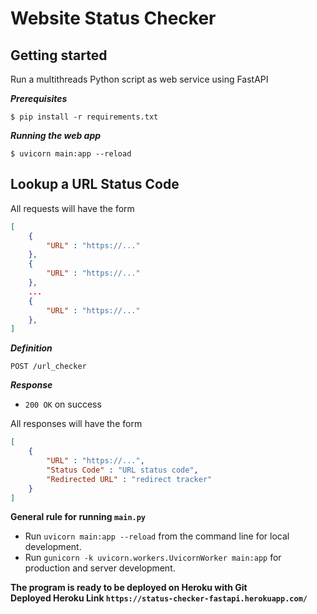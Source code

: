 # Website Status Checker

## Getting started

Run a multithreads Python script as web service using FastAPI 

***Prerequisites***

```code
$ pip install -r requirements.txt
```

***Running the web app***

```code
$ uvicorn main:app --reload
```

## Lookup a URL Status Code

All requests will have the form

```json
[
    {
        "URL" : "https://..."
    },
    {
        "URL" : "https://..."
    },
    ...
    {
        "URL" : "https://..."
    },
]
```

***Definition***

`POST /url_checker`

***Response***

- `200 OK` on success

All responses will have the form

```json
[
    {
        "URL" : "https://...",
        "Status Code" : "URL status code",
        "Redirected URL" : "redirect tracker"
    }
]
```

**General rule for running `main.py`**

- Run `uvicorn main:app --reload` from the command line for local development.
- Run `gunicorn -k uvicorn.workers.UvicornWorker main:app` for production and server development.

**The program is ready to be deployed on Heroku with Git**<br>
**Deployed Heroku Link `https://status-checker-fastapi.herokuapp.com/`**
